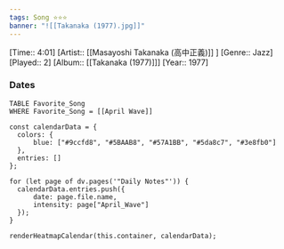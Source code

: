 ```yaml
---
tags: Song ⭐⭐⭐ 
banner: "![[Takanaka (1977).jpg]]"
---
```

[Time:: 4:01]
[Artist:: [[Masayoshi Takanaka (高中正義)]] ]
[Genre:: Jazz]
[Played:: 2]
[Album:: [[Takanaka (1977)]]]
[Year:: 1977]
### Dates
````dataview
TABLE Favorite_Song
WHERE Favorite_Song = [[April Wave]]
````
  ```dataviewjs
const calendarData = { 
	colors: { 
		blue: ["#9ccfd8", "#5BAAB8", "#57A1BB", "#5da8c7", "#3e8fb0"] 
	}, 
	entries: [] 
}; 

for (let page of dv.pages('"Daily Notes"')) { 
	calendarData.entries.push({ 
		date: page.file.name, 
		intensity: page["April_Wave"]
	}); 
} 

renderHeatmapCalendar(this.container, calendarData);
```
